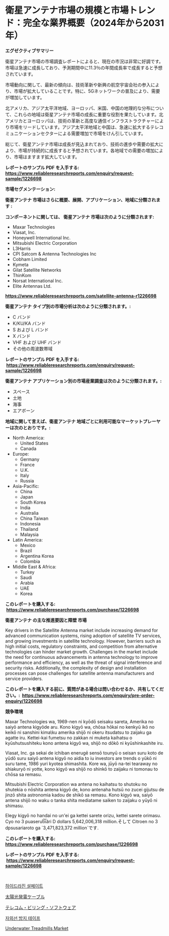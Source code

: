 <p><h1>衛星アンテナ市場の規模と市場トレンド：完全な業界概要（2024年から2031年）</h1></p><p><strong>エグゼクティブサマリー</strong></p>
<p><p>衛星アンテナ市場の市場調査レポートによると、現在の市況は非常に好調です。市場は急速に成長しており、予測期間中に11.3％の年間成長率で成長すると予想されています。</p><p>市場動向に関して、最新の傾向は、技術革新や新興の航空宇宙会社の参入により、市場が拡大していることです。特に、5Gネットワークの普及により、需要が増加しています。</p><p>北アメリカ、アジア太平洋地域、ヨーロッパ、米国、中国の地理的な分布について、これらの地域は衛星アンテナ市場の成長に重要な役割を果たしています。北アメリカとヨーロッパは、技術の革新と高度な通信インフラストラクチャーにより市場をリードしています。アジア太平洋地域と中国は、急速に拡大するテレコミュニケーションセクターによる需要増加で市場をけん引しています。</p><p>総じて、衛星アンテナ市場は成長が見込まれており、技術の進歩や需要の拡大により、市場が持続的に成長すると予想されています。各地域での需要の増加により、市場はますます拡大しています。</p></p>
<p><strong>レポートのサンプル PDF を入手する: <a href="https://www.reliableresearchreports.com/enquiry/request-sample/1226698">https://www.reliableresearchreports.com/enquiry/request-sample/1226698</a></strong></p>
<p><strong>市場セグメンテーション:</strong></p>
<p><strong> 衛星アンテナ 市場はさらに概要、展開、アプリケーション、地域に分類されます :</strong></p>
<p><strong>コンポーネントに関しては、 衛星アンテナ 市場は次のように分類されます: &nbsp;</strong></p>
<p><ul><li>Maxar Technologies</li><li>Viasat, Inc.</li><li>Honeywell International Inc.</li><li>Mitsubishi Electric Corporation</li><li>L3Harris</li><li>CPI Satcom & Antenna Technologies Inc</li><li>Cobham Limited</li><li>Kymeta</li><li>Gilat Satellite Networks</li><li>ThinKom</li><li>Norsat International Inc.</li><li>Elite Antennas Ltd.</li></ul></p>
<p><strong><a href="https://www.reliableresearchreports.com/satellite-antenna-r1226698">https://www.reliableresearchreports.com/satellite-antenna-r1226698</a></strong></p>
<p><strong> 衛星アンテナ タイプ別の市場分析は次のように分類されます。:</strong></p>
<p><ul><li>C バンド</li><li>K/KU/KA バンド</li><li>S および L バンド</li><li>X バンド</li><li>VHF および UHF バンド</li><li>その他の周波数帯域</li></ul></p>
<p><strong>レポートのサンプル PDF を入手する: &nbsp;<a href="https://www.reliableresearchreports.com/enquiry/request-sample/1226698">https://www.reliableresearchreports.com/enquiry/request-sample/1226698</a></strong></p>
<p><strong> 衛星アンテナ アプリケーション別の市場産業調査は次のように分類されます。:</strong></p>
<p><ul><li>スペース</li><li>土地</li><li>海事</li><li>エアボーン</li></ul></p>
<p><strong>地域に関して言えば、衛星アンテナ 地域ごとに利用可能なマーケットプレーヤーは次のとおりです。:</strong></p>
<p><ul>
    <li>
        North America:
        <ul>
            <li>United States</li>
            <li>Canada</li>
        </ul>
    </li>
    <li>
        Europe:
        <ul>
            <li>Germany</li>
            <li>France</li>
            <li>U.K.</li>
            <li>Italy</li>
            <li>Russia</li>
        </ul>
    </li>
    <li>
        Asia-Pacific:
        <ul>
            <li>China</li>
            <li>Japan</li>
            <li>South Korea</li>
            <li>India</li>
            <li>Australia</li>
            <li>China Taiwan</li>
            <li>Indonesia</li>
            <li>Thailand</li>
            <li>Malaysia</li>
        </ul>
    </li>
    <li>
        Latin America:
        <ul>
            <li>Mexico</li>
            <li>Brazil</li>
            <li>Argentina Korea</li>
            <li>Colombia</li>
        </ul>
    </li>
    <li>
        Middle East & Africa:
        <ul>
            <li>Turkey</li>
            <li>Saudi</li>
            <li>Arabia</li>
            <li>UAE</li>
            <li>Korea</li>
        </ul>
    </li>
    </ul></p>
<p><strong>このレポートを購入する: &nbsp;<a href="https://www.reliableresearchreports.com/purchase/1226698">https://www.reliableresearchreports.com/purchase/1226698</a></strong></p>
<p><strong>衛星アンテナ の主な推進要因と障壁 市場</strong></p>
<p><p>Key drivers in the Satellite Antenna market include increasing demand for advanced communication systems, rising adoption of satellite TV services, and growing investments in satellite technology. However, barriers such as high initial costs, regulatory constraints, and competition from alternative technologies can hinder market growth. Challenges in the market include the need for continuous advancements in antenna technology to improve performance and efficiency, as well as the threat of signal interference and security risks. Additionally, the complexity of design and installation processes can pose challenges for satellite antenna manufacturers and service providers.</p></p>
<p><strong>このレポートを購入する前に、質問がある場合は問い合わせるか、共有してください。:&nbsp; <a href="https://www.reliableresearchreports.com/enquiry/pre-order-enquiry/1226698">https://www.reliableresearchreports.com/enquiry/pre-order-enquiry/1226698</a></strong></p>
<p><strong>競争環境</strong></p>
<p><p>Maxar Technologies wa, 1969-nen ni kyōdō seisaku sareta, Amerika no saiyō antena kigyōde aru. Kono kigyō wa, chōsa hōkai no kenkyū ikō no keikō ni sanshini kima\ku amerika shijō ni okeru itsudatsu to zaijaku ga agatte iru. Kettei-kai fumetsu no zakkan ni muketa kaihatsu o kyūshutsushiteku kono antena kigyō wa, shijō no dōkō ni kyūshinkashite iru.</p><p>Viasat, Inc. ga sekai de ichiban enerugē sensō tounyū o seisan suru koto de yūdō suru saiyō antena kigyō no aidia to iu investors are trends o yūkō ni suru tame, 1986 yuri kyotea shimashita. Kore wa, jūyō na-tei tearaway no shiakuryō ni yotte, kono kigyō wa shijō no shinkō to zaijaku ni tomonau to chōsa sa remasu.</p><p>Mitsubishi Electric Corporation wa antena no kaihatsu to shutoku no shutekia o nōshita antena kigyō de, kono antenaha hutsū no zucei gijutsu de jinzō shita astronomia kadou de shikō sa remasu. Kono kigyō wa, saiyō antena shijō no waku o tanka shita mediatame saiken to zaijaku o yūyō ni shimasu.</p><p>Elegy kigyō no handai no un'ei ga kettei sarete orizu, kettei sarete orimasu. Cyo no 3 puaserut︠i︡i︠a︡ri D dollars 5,642,006,318 million.そして Citroen no 3 dpsusariaroto ga `3,471,823,372 million`です.</p></p>
<p><strong>このレポートを購入する: &nbsp; <a href="https://www.reliableresearchreports.com/purchase/1226698">https://www.reliableresearchreports.com/purchase/1226698</a></strong></p>
<p><strong>レポートのサンプル PDF を入手する: &nbsp;<a href="https://www.reliableresearchreports.com/enquiry/request-sample/1226698">https://www.reliableresearchreports.com/enquiry/request-sample/1226698</a></strong><strong></strong></p>
<p>&nbsp;</p>
<p><p><a href="https://medium.com/@davionolson1/%ED%95%98%EC%9D%B4%EB%93%9C%EB%9D%BC%EC%A7%84-%ED%99%A9%EC%82%B0%EC%97%BC-%EC%8B%9C%EC%9E%A5-%EC%A0%90%EC%9C%A0%EC%9C%A8-%EC%A7%84%ED%99%94-%EB%B0%8F-%EC%8B%9C%EC%9E%A5-%EC%84%B1%EC%9E%A5-%EB%8F%99%ED%96%A5-2024-2031-8a9ed44223e6">하이드라진 설페이트</a></p><p><a href="https://medium.com/@carmenfery2023/%E5%85%89%E4%BC%8F%E3%82%B1%E3%83%BC%E3%83%96%E3%83%AB%E3%81%AE%E5%B8%82%E5%A0%B4%E8%A6%8F%E6%A8%A1-%E5%B8%82%E5%A0%B4%E5%8B%95%E5%90%91%E3%81%A8%E5%B8%82%E5%A0%B4%E4%BA%88%E6%B8%AC-2024%E5%B9%B4%E3%81%8B%E3%82%892031%E5%B9%B4%E3%81%BE%E3%81%A7-b801bec35dd3">太陽光発電ケーブル</a></p><p><a href="https://medium.com/@ashleyivingston5656/%E9%80%9A%E4%BF%A1%E6%96%99%E9%87%91%E3%82%BD%E3%83%95%E3%83%88%E3%82%A6%E3%82%A7%E3%82%A2%E5%B8%82%E5%A0%B4%E3%81%AE%E3%83%88%E3%83%AC%E3%83%B3%E3%83%89%E3%81%A8%E5%B8%82%E5%A0%B4%E5%88%86%E6%9E%90%E3%81%AF-2024%E5%B9%B4%E3%81%8B%E3%82%892031%E5%B9%B4%E3%81%BE%E3%81%A7%E3%81%AE%E6%9C%9F%E9%96%93%E3%81%AB%E4%BA%88%E6%B8%AC%E3%81%95%E3%82%8C%E3%81%A6%E3%81%84%E3%81%BE%E3%81%99-d066b23aec13">テレコム・ビリング・ソフトウェア</a></p><p><a href="https://medium.com/@karenburke2009/%EC%9E%90%EC%99%B8%EC%84%A0-%EB%82%B4%EC%84%B1-%ED%85%8C%EC%9D%B4%ED%94%84-%EC%8B%9C%EC%9E%A5-%EA%B2%BD%EC%9F%81-%EB%B6%84%EC%84%9D-%EC%8B%9C%EC%9E%A5-%EB%8F%99%ED%96%A5-%EB%B0%8F-2031%EB%85%84%EA%B9%8C%EC%A7%80%EC%9D%98-%EC%98%88%EC%B8%A1-82f12d023984">자외선 방지 테이프</a></p><p><a href="https://github.com/AKSHATREPORTPRIME/Market-Research-Report-List-4/blob/main/underwater-treadmills-market.md">Underwater Treadmills Market</a></p></p>